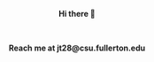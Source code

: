 <p align="center"><b> Hi there 👋 <b/></p> <br/>
<p align="center"> Reach me at jt28@csu.fullerton.edu </p><br/>


